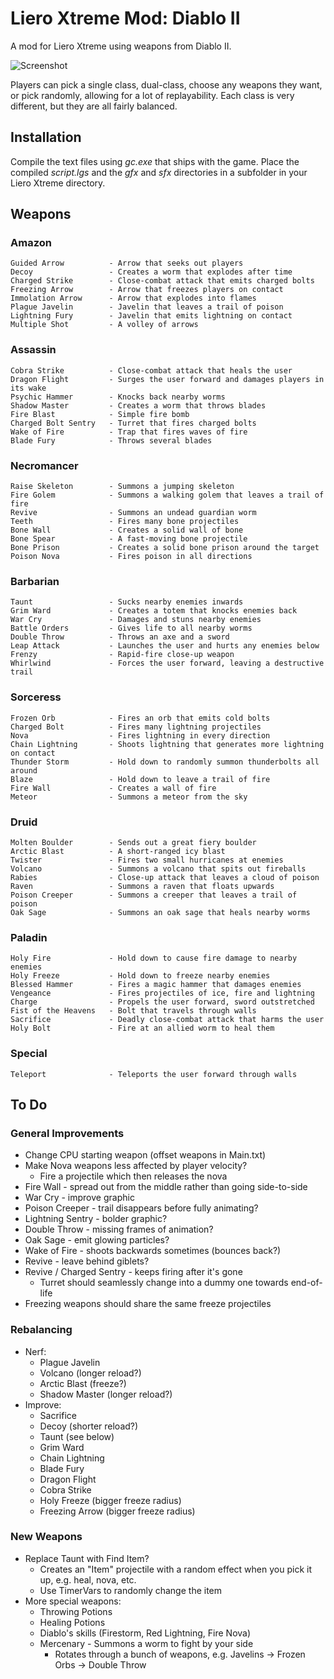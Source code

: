 # Liero Xtreme Mod: Diablo II

A mod for Liero Xtreme using weapons from Diablo II.

![Screenshot](http://www.danjb.com/images/liero/diablo.jpg)

Players can pick a single class, dual-class, choose any weapons they want, or pick randomly, allowing for a lot of replayability. Each class is very different, but they are all fairly balanced.

## Installation

Compile the text files using *gc.exe* that ships with the game. Place the compiled *script.lgs* and the *gfx* and *sfx* directories in a subfolder in your Liero Xtreme directory.

## Weapons

### Amazon

    Guided Arrow          - Arrow that seeks out players
    Decoy                 - Creates a worm that explodes after time
    Charged Strike        - Close-combat attack that emits charged bolts
    Freezing Arrow        - Arrow that freezes players on contact
    Immolation Arrow      - Arrow that explodes into flames
    Plague Javelin        - Javelin that leaves a trail of poison
    Lightning Fury        - Javelin that emits lightning on contact
    Multiple Shot         - A volley of arrows

### Assassin

    Cobra Strike          - Close-combat attack that heals the user
    Dragon Flight         - Surges the user forward and damages players in its wake
    Psychic Hammer        - Knocks back nearby worms
    Shadow Master         - Creates a worm that throws blades
    Fire Blast            - Simple fire bomb
    Charged Bolt Sentry   - Turret that fires charged bolts
    Wake of Fire          - Trap that fires waves of fire
    Blade Fury            - Throws several blades

### Necromancer

    Raise Skeleton        - Summons a jumping skeleton
    Fire Golem            - Summons a walking golem that leaves a trail of fire
    Revive                - Summons an undead guardian worm
    Teeth                 - Fires many bone projectiles
    Bone Wall             - Creates a solid wall of bone
    Bone Spear            - A fast-moving bone projectile
    Bone Prison           - Creates a solid bone prison around the target
    Poison Nova           - Fires poison in all directions

### Barbarian

    Taunt                 - Sucks nearby enemies inwards
    Grim Ward             - Creates a totem that knocks enemies back
    War Cry               - Damages and stuns nearby enemies
    Battle Orders         - Gives life to all nearby worms
    Double Throw          - Throws an axe and a sword
    Leap Attack           - Launches the user and hurts any enemies below
    Frenzy                - Rapid-fire close-up weapon
    Whirlwind             - Forces the user forward, leaving a destructive trail

### Sorceress

    Frozen Orb            - Fires an orb that emits cold bolts
    Charged Bolt          - Fires many lightning projectiles
    Nova                  - Fires lightning in every direction
    Chain Lightning       - Shoots lightning that generates more lightning on contact
    Thunder Storm         - Hold down to randomly summon thunderbolts all around
    Blaze                 - Hold down to leave a trail of fire
    Fire Wall             - Creates a wall of fire
    Meteor                - Summons a meteor from the sky

### Druid

    Molten Boulder        - Sends out a great fiery boulder
    Arctic Blast          - A short-ranged icy blast
    Twister               - Fires two small hurricanes at enemies
    Volcano               - Summons a volcano that spits out fireballs
    Rabies                - Close-up attack that leaves a cloud of poison
    Raven                 - Summons a raven that floats upwards
    Poison Creeper        - Summons a creeper that leaves a trail of poison
    Oak Sage              - Summons an oak sage that heals nearby worms

### Paladin

    Holy Fire             - Hold down to cause fire damage to nearby enemies
    Holy Freeze           - Hold down to freeze nearby enemies
    Blessed Hammer        - Fires a magic hammer that damages enemies
    Vengeance             - Fires projectiles of ice, fire and lightning
    Charge                - Propels the user forward, sword outstretched
    Fist of the Heavens   - Bolt that travels through walls
    Sacrifice             - Deadly close-combat attack that harms the user
    Holy Bolt             - Fire at an allied worm to heal them

### Special

    Teleport              - Teleports the user forward through walls

## To Do

### General Improvements

 - Change CPU starting weapon (offset weapons in Main.txt)
 - Make Nova weapons less affected by player velocity?
    - Fire a projectile which then releases the nova
 - Fire Wall - spread out from the middle rather than going side-to-side
 - War Cry - improve graphic
 - Poison Creeper - trail disappears before fully animating?
 - Lightning Sentry - bolder graphic?
 - Double Throw - missing frames of animation?
 - Oak Sage - emit glowing particles?
 - Wake of Fire - shoots backwards sometimes (bounces back?)
 - Revive - leave behind giblets?
 - Revive / Charged Sentry - keeps firing after it's gone
    - Turret should seamlessly change into a dummy one towards end-of-life
 - Freezing weapons should share the same freeze projectiles

### Rebalancing

 - Nerf:
    - Plague Javelin
    - Volcano (longer reload?)
    - Arctic Blast (freeze?)
    - Shadow Master (longer reload?)
 - Improve:
    - Sacrifice
    - Decoy (shorter reload?)
    - Taunt (see below)
    - Grim Ward
    - Chain Lightning
    - Blade Fury
    - Dragon Flight
    - Cobra Strike
    - Holy Freeze (bigger freeze radius)
    - Freezing Arrow (bigger freeze radius)

### New Weapons

 - Replace Taunt with Find Item?
    - Creates an "Item" projectile with a random effect when you pick it up, e.g. heal, nova, etc.
    - Use TimerVars to randomly change the item
 - More special weapons:
    - Throwing Potions
    - Healing Potions
    - Diablo's skills (Firestorm, Red Lightning, Fire Nova)
    - Mercenary - Summons a worm to fight by your side
        - Rotates through a bunch of weapons, e.g. Javelins -> Frozen Orbs -> Double Throw
